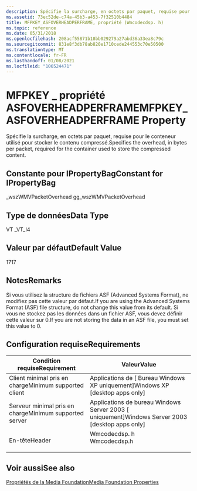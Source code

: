 ```yaml
---
description: Spécifie la surcharge, en octets par paquet, requise pour le conteneur utilisé pour stocker le contenu compressé.
ms.assetid: 73ec52de-c74a-45b3-a453-7f32510b4484
title: MFPKEY_ASFOVERHEADPERFRAME, propriété (Wmcodecdsp. h)
ms.topic: reference
ms.date: 05/31/2018
ms.openlocfilehash: 208acf55871b18bb029279a27abd36a33ea8c79c
ms.sourcegitcommit: 831e8f3db78ab820e1710cede244553c70e50500
ms.translationtype: MT
ms.contentlocale: fr-FR
ms.lasthandoff: 01/08/2021
ms.locfileid: "106524471"
---
```

# <a name="mfpkey_asfoverheadperframe-property"></a><span data-ttu-id="9b1d9-103">MFPKEY \_ propriété ASFOVERHEADPERFRAME</span><span class="sxs-lookup"><span data-stu-id="9b1d9-103">MFPKEY\_ASFOVERHEADPERFRAME Property</span></span>

<span data-ttu-id="9b1d9-104">Spécifie la surcharge, en octets par paquet, requise pour le conteneur utilisé pour stocker le contenu compressé.</span><span class="sxs-lookup"><span data-stu-id="9b1d9-104">Specifies the overhead, in bytes per packet, required for the container used to store the compressed content.</span></span>

## <a name="constant-for-ipropertybag"></a><span data-ttu-id="9b1d9-105">Constante pour IPropertyBag</span><span class="sxs-lookup"><span data-stu-id="9b1d9-105">Constant for IPropertyBag</span></span>

<span data-ttu-id="9b1d9-106">\_wszWMVPacketOverhead g</span><span class="sxs-lookup"><span data-stu-id="9b1d9-106">g\_wszWMVPacketOverhead</span></span>

## <a name="data-type"></a><span data-ttu-id="9b1d9-107">Type de données</span><span class="sxs-lookup"><span data-stu-id="9b1d9-107">Data Type</span></span>

<span data-ttu-id="9b1d9-108">VT \_</span><span class="sxs-lookup"><span data-stu-id="9b1d9-108">VT\_I4</span></span>

## <a name="default-value"></a><span data-ttu-id="9b1d9-109">Valeur par défaut</span><span class="sxs-lookup"><span data-stu-id="9b1d9-109">Default Value</span></span>

<span data-ttu-id="9b1d9-110">17</span><span class="sxs-lookup"><span data-stu-id="9b1d9-110">17</span></span>

## <a name="remarks"></a><span data-ttu-id="9b1d9-111">Notes</span><span class="sxs-lookup"><span data-stu-id="9b1d9-111">Remarks</span></span>

<span data-ttu-id="9b1d9-112">Si vous utilisez la structure de fichiers ASF (Advanced Systems Format), ne modifiez pas cette valeur par défaut.</span><span class="sxs-lookup"><span data-stu-id="9b1d9-112">If you are using the Advanced Systems Format (ASF) file structure, do not change this value from its default.</span></span> <span data-ttu-id="9b1d9-113">Si vous ne stockez pas les données dans un fichier ASF, vous devez définir cette valeur sur 0.</span><span class="sxs-lookup"><span data-stu-id="9b1d9-113">If you are not storing the data in an ASF file, you must set this value to 0.</span></span>

## <a name="requirements"></a><span data-ttu-id="9b1d9-114">Configuration requise</span><span class="sxs-lookup"><span data-stu-id="9b1d9-114">Requirements</span></span>



| <span data-ttu-id="9b1d9-115">Condition requise</span><span class="sxs-lookup"><span data-stu-id="9b1d9-115">Requirement</span></span> | <span data-ttu-id="9b1d9-116">Valeur</span><span class="sxs-lookup"><span data-stu-id="9b1d9-116">Value</span></span> |
|-------------------------------------|-----------------------------------------------------------------------------------------|
| <span data-ttu-id="9b1d9-117">Client minimal pris en charge</span><span class="sxs-lookup"><span data-stu-id="9b1d9-117">Minimum supported client</span></span><br/> | <span data-ttu-id="9b1d9-118">Applications de \[ Bureau Windows XP uniquement\]</span><span class="sxs-lookup"><span data-stu-id="9b1d9-118">Windows XP \[desktop apps only\]</span></span><br/>                                             |
| <span data-ttu-id="9b1d9-119">Serveur minimal pris en charge</span><span class="sxs-lookup"><span data-stu-id="9b1d9-119">Minimum supported server</span></span><br/> | <span data-ttu-id="9b1d9-120">Applications de bureau Windows Server 2003 \[ uniquement\]</span><span class="sxs-lookup"><span data-stu-id="9b1d9-120">Windows Server 2003 \[desktop apps only\]</span></span><br/>                                    |
| <span data-ttu-id="9b1d9-121">En-tête</span><span class="sxs-lookup"><span data-stu-id="9b1d9-121">Header</span></span><br/>                   | <dl> <span data-ttu-id="9b1d9-122"><dt>Wmcodecdsp. h</dt></span><span class="sxs-lookup"><span data-stu-id="9b1d9-122"><dt>Wmcodecdsp.h</dt></span></span> </dl> |



## <a name="see-also"></a><span data-ttu-id="9b1d9-123">Voir aussi</span><span class="sxs-lookup"><span data-stu-id="9b1d9-123">See also</span></span>

<dl> <dt>

[<span data-ttu-id="9b1d9-124">Propriétés de la Media Foundation</span><span class="sxs-lookup"><span data-stu-id="9b1d9-124">Media Foundation Properties</span></span>](media-foundation-properties.md)
</dt> </dl>

 

 





